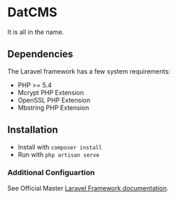 # DatCMS
It is all in the name.

## Dependencies
The Laravel framework has a few system requirements:

* PHP >= 5.4
* Mcrypt PHP Extension
* OpenSSL PHP Extension
* Mbstring PHP Extension

## Installation
* Install with `composer install`
* Run with `php artisan serve`

### Additional Configuartion
See Official Master [Laravel Framework documentation](http://laravel.com/docs/master/installation).